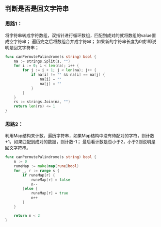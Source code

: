 ## 判断是否是回文字符串

### 思路1：

将字符串转成字符数组，双指针进行循环数组，匹配到成对的就将数组的value置成空字符串；
遍历完之后将数组合并成字符串；
如果新的字符串长度为0或1即说明是回文字符串；

```go
func canPermutePalindrome(s string) bool {
	na := strings.Split(s, "")
	for i := 0; i < len(na); i++ {
		for j := i + 1; j < len(na); j++ {
			if na[i] != "" && na[i] == na[j] {
				na[i] = ""
				na[j] = ""
			}
		}
	}
	rs := strings.Join(na, "")
	return len(rs) <= 1
}
```

### 思路2：

利用Map结构来计数，遍历字符串，如果Map结构中没有待配对的字符，则计数+1，如果匹配到成对的数据，则计数-1；
最后看计数是否小于2，小于2则说明是回文字符串。

```go
func canPermutePalindrome(s string) bool {
	n := 0
	runeMap := make(map[rune]bool)
	for _, r := range s {
		if runeMap[r] {
			runeMap[r] = false
			n--
		}else {
			runeMap[r] = true
			n++
		}
	}

	return n < 2
}
```